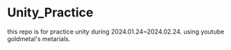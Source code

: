 # Unity_Practice
this repo is for practice unity during 2024.01.24~2024.02.24.
using youtube goldmetal's metarials.
